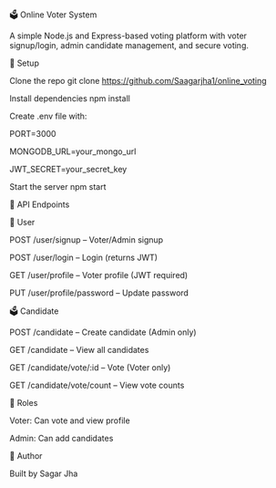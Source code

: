 🗳️ Online Voter System

A simple Node.js and Express-based voting platform with voter signup/login, admin candidate management, and secure voting.

🔧 Setup

Clone the repo git clone https://github.com/Saagarjha1/online_voting

Install dependencies
npm install

Create .env file with:

PORT=3000

MONGODB_URL=your_mongo_url

JWT_SECRET=your_secret_key

Start the server 
npm start

📌 API Endpoints

👤 User

POST /user/signup – Voter/Admin signup

POST /user/login – Login (returns JWT)

GET /user/profile – Voter profile (JWT required)

PUT /user/profile/password – Update password

🗳️ Candidate

POST /candidate – Create candidate (Admin only)

GET /candidate – View all candidates

GET /candidate/vote/:id – Vote (Voter only)

GET /candidate/vote/count – View vote counts

🔐 Roles

Voter: Can vote and view profile

Admin: Can add candidates

📩 Author

Built by Sagar Jha

